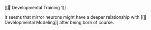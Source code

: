 [[📝 Developmental Training 1]]

It seems that mirror neurons might have a deeper relationship with [[🧩 Developmental Modeling]] after being born of course.